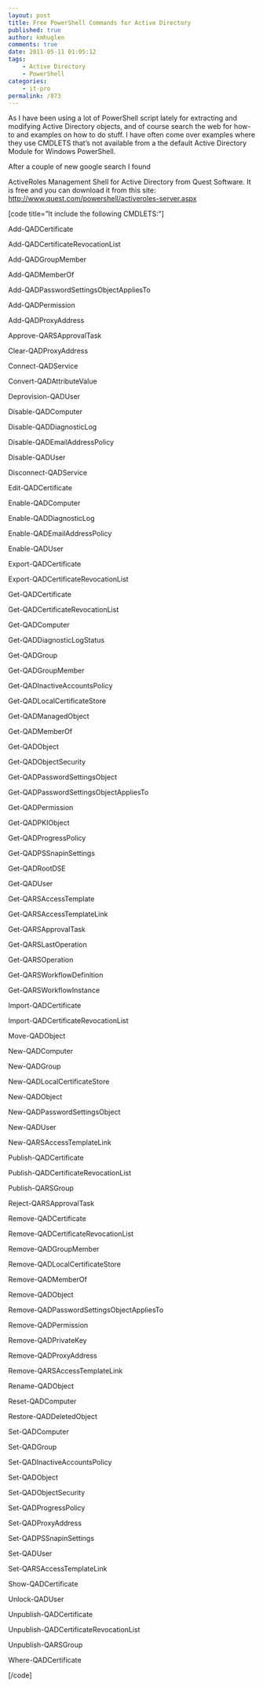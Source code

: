 ```yaml
---
layout: post
title: Free PowerShell Commands for Active Directory
published: true
author: kmhuglen
comments: true
date: 2011-05-11 01:05:12
tags:
    - Active Directory
    - PowerShell
categories:
    - it-pro
permalink: /873
---
```

As I have been using a lot of PowerShell script lately for extracting and modifying Active Directory objects, and of course search the web for how-to and examples on how to do stuff. I have often come over examples where they use CMDLETS that&#8217;s not available from a the default Active Directory Module for Windows PowerShell.

After a couple of new google search I found
  
ActiveRoles Management Shell for Active Directory from Quest Software. It is free and you can download it from this site: http://www.quest.com/powershell/activeroles-server.aspx




  
[code title=&#8221;It include the following CMDLETS:&#8221;]
  
Add-QADCertificate
  
Add-QADCertificateRevocationList
  
Add-QADGroupMember
  
Add-QADMemberOf
  
Add-QADPasswordSettingsObjectAppliesTo
  
Add-QADPermission
  
Add-QADProxyAddress
  
Approve-QARSApprovalTask
  
Clear-QADProxyAddress
  
Connect-QADService
  
Convert-QADAttributeValue
  
Deprovision-QADUser
  
Disable-QADComputer
  
Disable-QADDiagnosticLog
  
Disable-QADEmailAddressPolicy
  
Disable-QADUser
  
Disconnect-QADService
  
Edit-QADCertificate
  
Enable-QADComputer
  
Enable-QADDiagnosticLog
  
Enable-QADEmailAddressPolicy
  
Enable-QADUser
  
Export-QADCertificate
  
Export-QADCertificateRevocationList
  
Get-QADCertificate
  
Get-QADCertificateRevocationList
  
Get-QADComputer
  
Get-QADDiagnosticLogStatus
  
Get-QADGroup
  
Get-QADGroupMember
  
Get-QADInactiveAccountsPolicy
  
Get-QADLocalCertificateStore
  
Get-QADManagedObject
  
Get-QADMemberOf
  
Get-QADObject
  
Get-QADObjectSecurity
  
Get-QADPasswordSettingsObject
  
Get-QADPasswordSettingsObjectAppliesTo
  
Get-QADPermission
  
Get-QADPKIObject
  
Get-QADProgressPolicy
  
Get-QADPSSnapinSettings
  
Get-QADRootDSE
  
Get-QADUser
  
Get-QARSAccessTemplate
  
Get-QARSAccessTemplateLink
  
Get-QARSApprovalTask
  
Get-QARSLastOperation
  
Get-QARSOperation
  
Get-QARSWorkflowDefinition
  
Get-QARSWorkflowInstance
  
Import-QADCertificate
  
Import-QADCertificateRevocationList
  
Move-QADObject
  
New-QADComputer
  
New-QADGroup
  
New-QADLocalCertificateStore
  
New-QADObject
  
New-QADPasswordSettingsObject
  
New-QADUser
  
New-QARSAccessTemplateLink
  
Publish-QADCertificate
  
Publish-QADCertificateRevocationList
  
Publish-QARSGroup
  
Reject-QARSApprovalTask
  
Remove-QADCertificate
  
Remove-QADCertificateRevocationList
  
Remove-QADGroupMember
  
Remove-QADLocalCertificateStore
  
Remove-QADMemberOf
  
Remove-QADObject
  
Remove-QADPasswordSettingsObjectAppliesTo
  
Remove-QADPermission
  
Remove-QADPrivateKey
  
Remove-QADProxyAddress
  
Remove-QARSAccessTemplateLink
  
Rename-QADObject
  
Reset-QADComputer
  
Restore-QADDeletedObject
  
Set-QADComputer
  
Set-QADGroup
  
Set-QADInactiveAccountsPolicy
  
Set-QADObject
  
Set-QADObjectSecurity
  
Set-QADProgressPolicy
  
Set-QADProxyAddress
  
Set-QADPSSnapinSettings
  
Set-QADUser
  
Set-QARSAccessTemplateLink
  
Show-QADCertificate
  
Unlock-QADUser
  
Unpublish-QADCertificate
  
Unpublish-QADCertificateRevocationList
  
Unpublish-QARSGroup
  
Where-QADCertificate
  
[/code]